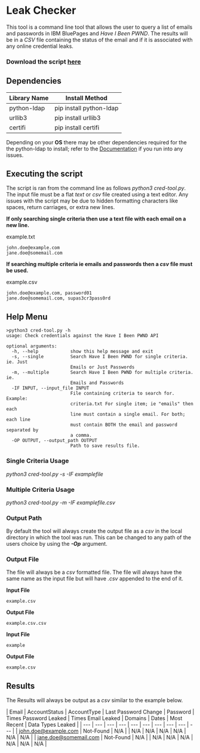 # Leak Checker

This tool is a command line tool that allows the user to query a list of emails and passwords in IBM BluePages and *Have I Been PWND*. The results will be in a *CSV* file containing the status of the email and if it is associated with any online credential leaks.

### Download the script [here](...s/blob/master/cred-tool.py)

## Dependencies
| Library Name | Install Method |
| --- | --- |
| python-ldap | pip install python-ldap |
| urllib3 | pip install urllib3 |
| certifi | pip install certifi |

Depending on your **OS** there may be other dependencies required for the the python-ldap to install; refer to the [Documentation](https://www.python-ldap.org/en/python-ldap-3.2.0/) if you run into any issues.

## Executing the script
The script is ran from the command line as follows *python3 cred-tool.py*. The input file must be a flat *text*  or *csv* file created using a text editor. Any issues with the script may be due to hidden formatting characters like spaces, return carriages, or extra new lines.

__**If only searching single criteria then use a text file with each email on a new line.**__

example.txt
```
john.doe@example.com
jane.doe@somemail.com
```

__**If searching multiple criteria ie **emails and passwords** then a *csv* file must be used.**__

example.csv
```
john.doe@example.com, password01
jane.doe@somemail.com, supas3cr3pass0rd
```

## Help Menu
```
>python3 cred-tool.py -h
usage: Check credentials against the Have I Been PWND API

optional arguments:
  -h, --help            show this help message and exit
  -s, --single          Search Have I Been PWND for single criteria. ie. Just
                        Emails or Just Passwords
  -m, --multiple        Search Have I Been PWND for multiple criteria. ie.
                        Emails and Passwords
  -IF INPUT, --input_file INPUT
                        File containing criteria to search for. Example:
                        criteria.txt For single item; ie "emails" then each
                        line must contain a single email. For both; each line
                        must contain BOTH the email and password separated by
                        a comma.
  -OP OUTPUT, --output_path OUTPUT
                        Path to save results file.
```

### Single Criteria Usage
*python3 cred-tool.py -s -IF examplefile*

### Multiple Criteria Usage
*python3 cred-tool.py -m -IF examplefile.csv*

### Output Path
By default the tool will always create the output file as a *csv* in the local directory in which the tool was run. This can be changed to any path of the users choice by using the ***-Op*** argument.

### Output File
The file will always be a *csv* formatted file. The file will always have the same name as the input file but will have *.csv* appended to the end of it. 

__**Input File**__
```
example.csv
```
__**Output File**__
```
example.csv.csv
```
__**Input File**__
```
example
```
__**Output File**__
```
example.csv
```
## Results
The Results will always be output as a *csv* similar to the example below.

| Email | AccountStatus	| AccountType | Last Password Change | Password | Times Password Leaked | Times Email Leaked | Domains | Dates | Most Recent | Data Types Leaked |
| --- | --- | --- | --- | --- | --- | --- | --- | --- | --- |
| john.doe@example.com | Not-Found | N/A | | N/A | N/A | N/A | N/A | N/A | N/A |
| jane.doe@somemail.com | Not-Found | N/A | | N/A | N/A | N/A | N/A | N/A | N/A |
